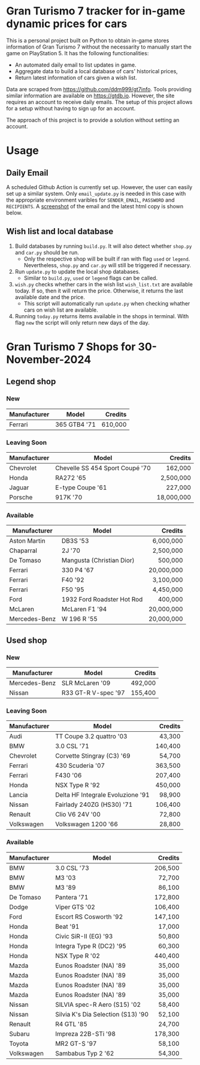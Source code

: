 # Gran Turismo 7 tracker for in-game dynamic prices for cars

This is a personal project built on Python to obtain in-game stores information of Gran Turismo 7 without the necessarity to manually start the game on PlayStation 5. It has the following functionalities:

- An automated daily email to list updates in game.
- Aggregate data to build a local database of cars' historical prices,
- Return latest information of cars given a wish list.

Data are scraped from https://github.com/ddm999/gt7info. Tools providing similar information are available on https://gtdb.io. However, the site requires an account to receive daily emails. The setup of this project allows for a setup without having to sign up for an account.

The approach of this project is to provide a solution without setting an account.

# Usage

## Daily Email

A scheduled Github Action is currently set up. However, the user can easily set up a similar system. Only `email_update.py` is needed in this case with the appropriate environment varibles for `SENDER_EMAIL`, `PASSWORD` and `RECIPIENTS`. A [screenshot](https://raw.githubusercontent.com/marcohoucheng/Gran-Turismo-7-Price-Tracker/main/data/email_screenshot.png) of the email and the latest html copy is shown below.

## Wish list and local database

1. Build databases by running `build.py`. It will also detect whether `shop.py` and `car.py` should be run.
    - Only the respective shop will be built if ran with flag `used` or `legend`. Nevertheless, `shop.py` and `car.py` will still be triggered if necessary.
2. Run `update.py` to update the local shop databases.
    - Similar to `build.py`, `used` or `legend` flags can be called.
3. `wish.py` checks whether cars in the wish list `wish_list.txt` are available today. If so, then it will return the price. Otherwise, it returns the last available date and the price.
    - This script will automatically run `update.py` when checking whather cars on wish list are available.
4. Running `today.py` returns items available in the shops in terminal. With flag `new` the script will only return new days of the day.


# Gran Turismo 7 Shops for 30-November-2024



## Legend shop

### New
 | Manufacturer | Model | Credits |
 | --- | --- | --: |
|Ferrari|365 GTB4 '71|610,000|

### Leaving Soon
 | Manufacturer | Model | Credits |
 | --- | --- | --: |
|Chevrolet|Chevelle SS 454 Sport Coupé '70|162,000|
|Honda|RA272 '65|2,500,000|
|Jaguar|E-type Coupe '61|227,000|
|Porsche|917K '70|18,000,000|

### Available
 | Manufacturer | Model | Credits |
 | --- | --- | --: |
|Aston Martin|DB3S '53|6,000,000|
|Chaparral|2J '70|2,500,000|
|De Tomaso|Mangusta (Christian Dior)|500,000|
|Ferrari|330 P4 '67|20,000,000|
|Ferrari|F40 '92|3,100,000|
|Ferrari|F50 '95|4,450,000|
|Ford|1932 Ford Roadster Hot Rod|400,000|
|McLaren|McLaren F1 '94|20,000,000|
|Mercedes-Benz|W 196 R '55|20,000,000|


## Used shop

### New
 | Manufacturer | Model | Credits |
 | --- | --- | --: |
|Mercedes-Benz|SLR McLaren '09|492,000|
|Nissan|R33 GT-R V-spec '97|155,400|

### Leaving Soon
 | Manufacturer | Model | Credits |
 | --- | --- | --: |
|Audi|TT Coupe 3.2 quattro '03|43,300|
|BMW|3.0 CSL '71|140,400|
|Chevrolet|Corvette Stingray (C3) '69|54,700|
|Ferrari|430 Scuderia '07|363,500|
|Ferrari|F430 '06|207,400|
|Honda|NSX Type R '92|450,000|
|Lancia|Delta HF Integrale Evoluzione '91|98,900|
|Nissan|Fairlady 240ZG (HS30) '71|106,400|
|Renault|Clio V6 24V '00|72,800|
|Volkswagen|Volkswagen 1200 '66|28,800|

### Available
 | Manufacturer | Model | Credits |
 | --- | --- | --: |
|BMW|3.0 CSL '73|206,500|
|BMW|M3 '03|72,700|
|BMW|M3 '89|86,100|
|De Tomaso|Pantera '71|172,800|
|Dodge|Viper GTS '02|106,400|
|Ford|Escort RS Cosworth '92|147,100|
|Honda|Beat '91|17,000|
|Honda|Civic SiR-II (EG) '93|50,800|
|Honda|Integra Type R (DC2) '95|60,300|
|Honda|NSX Type R '02|440,400|
|Mazda|Eunos Roadster (NA) '89|35,000|
|Mazda|Eunos Roadster (NA) '89|35,000|
|Mazda|Eunos Roadster (NA) '89|35,000|
|Mazda|Eunos Roadster (NA) '89|35,000|
|Nissan|SILVIA spec-R Aero (S15) '02|58,400|
|Nissan|Silvia K's Dia Selection (S13) '90|52,100|
|Renault|R4 GTL '85|24,700|
|Subaru|Impreza 22B-STi '98|178,300|
|Toyota|MR2 GT-S '97|58,100|
|Volkswagen|Sambabus Typ 2 '62|54,300|
